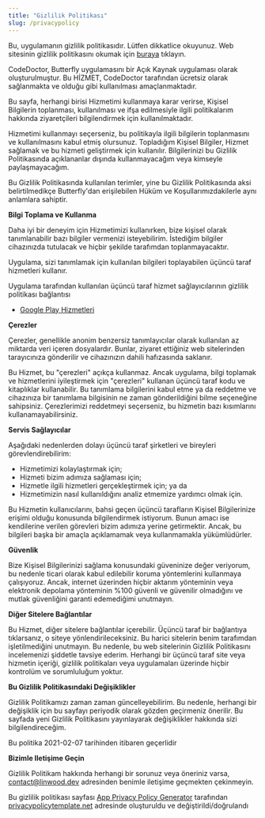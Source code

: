 ```yaml
---
title: "Gizlilik Politikası"
slug: /privacypolicy
---
```


Bu, uygulamanın gizlilik politikasıdır. Lütfen dikkatlice okuyunuz. Web sitesinin gizlilik politikasını okumak için [buraya](https://go.linwood.dev/privacypolicy) tıklayın.

CodeDoctor, Butterfly uygulamasını bir Açık Kaynak uygulaması olarak oluşturulmuştur. Bu HİZMET, CodeDoctor tarafından ücretsiz olarak sağlanmakta ve olduğu gibi kullanılması amaçlanmaktadır.

Bu sayfa, herhangi birisi Hizmetimi kullanmaya karar verirse, Kişisel Bilgilerin toplanması, kullanılması ve ifşa edilmesiyle ilgili politikalarım hakkında ziyaretçileri bilgilendirmek için kullanılmaktadır.

Hizmetimi kullanmayı seçerseniz, bu politikayla ilgili bilgilerin toplanmasını ve kullanılmasını kabul etmiş olursunuz. Topladığım Kişisel Bilgiler, Hizmet sağlamak ve bu hizmeti geliştirmek için kullanılır. Bilgilerinizi bu Gizlilik Politikasında açıklananlar dışında kullanmayacağım veya kimseyle paylaşmayacağım.

Bu Gizlilik Politikasında kullanılan terimler, yine bu Gizlilik Politikasında aksi belirtilmedikçe Butterfly'dan erişilebilen Hüküm ve Koşullarımızdakilerle aynı anlamlara sahiptir.

**Bilgi Toplama ve Kullanma**

Daha iyi bir deneyim için Hizmetimizi kullanırken, bize kişisel olarak tanımlanabilir bazı bilgiler vermenizi isteyebilirim. İstediğim bilgiler cihazınızda tutulacak ve hiçbir şekilde tarafımdan toplanmayacaktır.

Uygulama, sizi tanımlamak için kullanılan bilgileri toplayabilen üçüncü taraf hizmetleri kullanır.

Uygulama tarafından kullanılan üçüncü taraf hizmet sağlayıcılarının gizlilik politikası bağlantısı

* [Google Play Hizmetleri](https://www.google.com/policies/privacy/)

**Çerezler**

Çerezler, genellikle anonim benzersiz tanımlayıcılar olarak kullanılan az miktarda veri içeren dosyalardır. Bunlar, ziyaret ettiğiniz web sitelerinden tarayıcınıza gönderilir ve cihazınızın dahili hafızasında saklanır.

Bu Hizmet, bu "çerezleri" açıkça kullanmaz. Ancak uygulama, bilgi toplamak ve hizmetlerini iyileştirmek için "çerezleri" kullanan üçüncü taraf kodu ve kitaplıklar kullanabilir. Bu tanımlama bilgilerini kabul etme ya da reddetme ve cihazınıza bir tanımlama bilgisinin ne zaman gönderildiğini bilme seçeneğine sahipsiniz. Çerezlerimizi reddetmeyi seçerseniz, bu hizmetin bazı kısımlarını kullanamayabilirsiniz.

**Servis Sağlayıcılar**

Aşağıdaki nedenlerden dolayı üçüncü taraf şirketleri ve bireyleri görevlendirebilirim:

* Hizmetimizi kolaylaştırmak için;
* Hizmeti bizim adımıza sağlaması için;
* Hizmetle ilgili hizmetleri gerçekleştirmek için; ya da
* Hizmetimizin nasıl kullanıldığını analiz etmemize yardımcı olmak için.

Bu Hizmetin kullanıcılarını, bahsi geçen üçüncü tarafların Kişisel Bilgilerinize erişimi olduğu konusunda bilgilendirmek istiyorum. Bunun amacı ise kendilerine verilen görevleri bizim adımıza yerine getirmektir. Ancak, bu bilgileri başka bir amaçla açıklamamak veya kullanmamakla yükümlüdürler.

**Güvenlik**

Bize Kişisel Bilgilerinizi sağlama konusundaki güveninize değer veriyorum, bu nedenle ticari olarak kabul edilebilir koruma yöntemlerini kullanmaya çalışıyoruz. Ancak, internet üzerinden hiçbir aktarım yönteminin veya elektronik depolama yönteminin %100 güvenli ve güvenilir olmadığını ve mutlak güvenliğini garanti edemediğimi unutmayın.

**Diğer Sitelere Bağlantılar**

Bu Hizmet, diğer sitelere bağlantılar içerebilir. Üçüncü taraf bir bağlantıya tıklarsanız, o siteye yönlendirileceksiniz. Bu harici sitelerin benim tarafımdan işletilmediğini unutmayın. Bu nedenle, bu web sitelerinin Gizlilik Politikasını incelemenizi şiddetle tavsiye ederim. Herhangi bir üçüncü taraf site veya hizmetin içeriği, gizlilik politikaları veya uygulamaları üzerinde hiçbir kontrolüm ve sorumluluğum yoktur.

**Bu Gizlilik Politikasındaki Değişiklikler**

Gizlilik Politikamızı zaman zaman güncelleyebilirim. Bu nedenle, herhangi bir değişiklik için bu sayfayı periyodik olarak gözden geçirmeniz önerilir. Bu sayfada yeni Gizlilik Politikasını yayınlayarak değişiklikler hakkında sizi bilgilendireceğim.

Bu politika 2021-02-07 tarihinden itibaren geçerlidir

**Bizimle Iletişime Geçin**

Gizlilik Politikam hakkında herhangi bir sorunuz veya öneriniz varsa, contact@linwood.dev adresinden benimle iletişime geçmekten çekinmeyin.

Bu gizlilik politikası sayfası [App Privacy Policy Generator](https://app-privacy-policy-generator.nisrulz.com/) tarafından [privacypolicytemplate.net](https://privacypolicytemplate.net) adresinde oluşturuldu ve değiştirildi/doğrulandı

